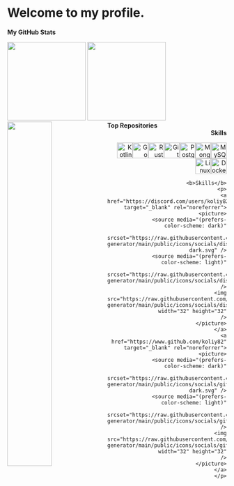[](https://user-images.githubusercontent.com/18350557/176309783-0785949b-9127-417c-8b55-ab5a4333674e.gif) Welcome to my profile.
=======================
<b>My GitHub Stats</b>
<div>
    <img height="180em" src="https://github-readme-stats-silk-delta-92.vercel.app/api?username=koliy82&show_icons=true&theme=radical&include_all_commits=true&count_private=true"/>
    <img height="180em" src="https://github-readme-stats-silk-delta-92.vercel.app/api/top-langs/?username=koliy82&layout=compact&count_private=true&theme=radical&exclude_repo=github-readme-stats&hide=jupyter%20notebook,pascal,CMake"/>
</div>


<div width="45%" align="left">
    <b>Top Repositories</b>
    <a href="https://github.com/koliy82/go_tg_bot" align="left"><img align="left" width="45%" src="https://github-readme-stats-silk-delta-92.vercel.app/api/pin/?username=koliy82&repo=go_tg_bot&title_color=0891b2&text_color=ffffff&icon_color=0891b2&bg_color=1c1917&hide_border=true&locale=en" /></a>
</div>

<div width="45%" align="right">
    <b>Skills</b>
    <p>
        <a href="https://kotlinlang.org/" target="_blank" rel="noreferrer"><img
                src="https://raw.githubusercontent.com/danielcranney/readme-generator/main/public/icons/skills/kotlin-colored.svg"
                width="36" height="36" alt="Kotlin" /></a><a href="https://go.dev/doc/" target="_blank"
            rel="noreferrer"><img
                src="https://raw.githubusercontent.com/danielcranney/readme-generator/main/public/icons/skills/go-colored.svg"
                width="36" height="36" alt="Go" /></a><a href="https://www.rust-lang.org/" target="_blank"
            rel="noreferrer"><img
                src="https://raw.githubusercontent.com/danielcranney/readme-generator/main/public/icons/skills/rust.svg"
                width="36" height="36" alt="Rust" /></a><a href="https://git-scm.com/" target="_blank" rel="noreferrer"><img
                src="https://raw.githubusercontent.com/danielcranney/readme-generator/main/public/icons/skills/git-colored.svg"
                width="36" height="36" alt="Git" /></a><a href="https://www.postgresql.org/" target="_blank"
            rel="noreferrer"><img
                src="https://raw.githubusercontent.com/danielcranney/readme-generator/main/public/icons/skills/postgresql-colored.svg"
                width="36" height="36" alt="PostgreSQL" /></a><a href="https://www.mongodb.com/" target="_blank"
            rel="noreferrer"><img
                src="https://raw.githubusercontent.com/danielcranney/readme-generator/main/public/icons/skills/mongodb-colored.svg"
                width="36" height="36" alt="MongoDB" /></a><a href="https://www.mysql.com/" target="_blank"
            rel="noreferrer"><img
                src="https://raw.githubusercontent.com/danielcranney/readme-generator/main/public/icons/skills/mysql-colored.svg"
                width="36" height="36" alt="MySQL" /></a><a href="https://www.linux.org" target="_blank"
            rel="noreferrer"><img
                src="https://raw.githubusercontent.com/danielcranney/readme-generator/main/public/icons/skills/linux-colored.svg"
                width="36" height="36" alt="Linux" /></a><a href="https://www.docker.com/" target="_blank"
            rel="noreferrer"><img
                src="https://raw.githubusercontent.com/danielcranney/readme-generator/main/public/icons/skills/docker-colored.svg"
                width="36" height="36" alt="Docker" /></a>
    </p>

    <b>Skills</b>
    <p>
        <a href="https://discord.com/users/koliy82" target="_blank" rel="noreferrer">
            <picture>
                <source media="(prefers-color-scheme: dark)"
                    srcset="https://raw.githubusercontent.com/danielcranney/readme-generator/main/public/icons/socials/discord-dark.svg" />
                <source media="(prefers-color-scheme: light)"
                    srcset="https://raw.githubusercontent.com/danielcranney/readme-generator/main/public/icons/socials/discord.svg" />
                <img src="https://raw.githubusercontent.com/danielcranney/readme-generator/main/public/icons/socials/discord.svg"
                    width="32" height="32" />
            </picture>
        </a>
        <a href="https://www.github.com/koliy82" target="_blank" rel="noreferrer">
            <picture>
                <source media="(prefers-color-scheme: dark)"
                    srcset="https://raw.githubusercontent.com/danielcranney/readme-generator/main/public/icons/socials/github-dark.svg" />
                <source media="(prefers-color-scheme: light)"
                    srcset="https://raw.githubusercontent.com/danielcranney/readme-generator/main/public/icons/socials/github.svg" />
                <img src="https://raw.githubusercontent.com/danielcranney/readme-generator/main/public/icons/socials/github.svg"
                    width="32" height="32" />
            </picture>
        </a>
    </p>
</div>